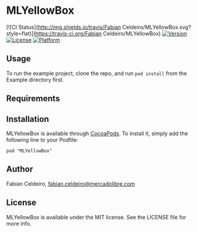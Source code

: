 # MLYellowBox

[![CI Status](http://img.shields.io/travis/Fabian Celdeiro/MLYellowBox.svg?style=flat)](https://travis-ci.org/Fabian Celdeiro/MLYellowBox)
[![Version](https://img.shields.io/cocoapods/v/MLYellowBox.svg?style=flat)](http://cocoadocs.org/docsets/MLYellowBox)
[![License](https://img.shields.io/cocoapods/l/MLYellowBox.svg?style=flat)](http://cocoadocs.org/docsets/MLYellowBox)
[![Platform](https://img.shields.io/cocoapods/p/MLYellowBox.svg?style=flat)](http://cocoadocs.org/docsets/MLYellowBox)

## Usage

To run the example project, clone the repo, and run `pod install` from the Example directory first.

## Requirements

## Installation

MLYellowBox is available through [CocoaPods](http://cocoapods.org). To install
it, simply add the following line to your Podfile:

    pod "MLYellowBox"

## Author

Fabian Celdeiro, fabian.celdeiro@mercadolibre.com

## License

MLYellowBox is available under the MIT license. See the LICENSE file for more info.

